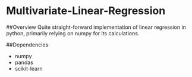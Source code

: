 # Multivariate-Linear-Regression

##Overview
Quite straight-forward implementation of linear regression in python, primarily relying on numpy for its calculations.

##Dependencies

* numpy
* pandas
* scikit-learn

